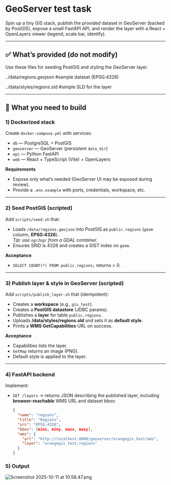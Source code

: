 # GeoServer test task

Spin up a tiny GIS stack, publish the provided dataset in GeoServer (backed by PostGIS), expose a small FastAPI API, and render the layer with a React + OpenLayers viewer (legend, scale bar, identify).

---

## ✅ What’s provided (do not modify)

Use these files for seeding PostGIS and styling the GeoServer layer.

../data/regions.geojson #sample dataset (EPSG:4326)

../data/styles/regions.sld #simple SLD for the layer

---

## 🧩 What you need to build

### 1) Dockerized stack

Create `docker-compose.yml` with services:

- `db` — PostgreSQL + PostGIS
- `geoserver` — GeoServer (persistent `data_dir`)
- `api` — Python FastAPI
- `web` — React + TypeScript (Vite) + OpenLayers

**Requirements**

- Expose only what’s needed (GeoServer UI may be exposed during review).
- Provide a `.env.example` with ports, credentials, workspace, etc.

---

### 2) Seed PostGIS (scripted)

Add `scripts/seed.sh` that:

- Loads `/data/regions.geojson` into PostGIS as `public.regions` (`geom` column, **EPSG:4326**).  
  _Tip: use `ogr2ogr` from a GDAL container._
- Ensures SRID is 4326 and creates a GIST index on `geom`.

**Acceptance**

- `SELECT COUNT(*) FROM public.regions;` returns > 0.

---

### 3) Publish layer & style in GeoServer (scripted)

Add `scripts/publish_layer.sh` that (idempotent):

- Creates a **workspace** (e.g., `gis_test`).
- Creates a **PostGIS datastore** (JDBC params).
- Publishes a **layer** for table `public.regions`.
- Uploads **/data/styles/regions.sld** and sets it as **default style**.
- Prints a **WMS GetCapabilities** URL on success.

**Acceptance**

- Capabilities lists the layer.
- `GetMap` returns an image (PNG).
- Default style is applied to the layer.

---

### 4) FastAPI backend

Implement:

- `GET /layers` → returns JSON describing the published layer, including **browser-reachable** WMS URL and dataset bbox:
  ```json
  {
    "name": "regions",
    "title": "Regions",
    "srs": "EPSG:4326",
    "bbox": [minx, miny, maxx, maxy],
    "wms": {
      "url": "http://localhost:8080/geoserver/orangegis_test/wms",
      "layer": "orangegis_test:regions"
    }
  }

### 5) Output

![Screenshot 2025-10-11 at 10.58.47.png](public/Screenshot%202025-10-11%20at%2010.58.47.png)
